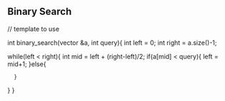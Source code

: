 ## Binary Search

// template to use

int binary_search(vector<int> &a, int query){
  int left = 0;
  int right = a.size()-1;

  while(left < right){
    int mid = left + (right-left)/2;
    if(a[mid] < query){
        left = mid+1;
      }else{
      
      }
  }
}
